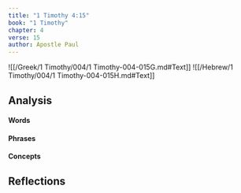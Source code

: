 ```yaml
---
title: "1 Timothy 4:15"
book: "1 Timothy"
chapter: 4
verse: 15
author: Apostle Paul
---
```

![[/Greek/1 Timothy/004/1 Timothy-004-015G.md#Text]]
![[/Hebrew/1 Timothy/004/1 Timothy-004-015H.md#Text]]

## Analysis

#### Words

#### Phrases

#### Concepts

## Reflections
